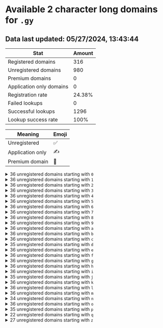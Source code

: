 # Available 2 character long domains for `.gy`

## Data last updated: 05/27/2024, 13:43:44

|Stat|Amount|
|--|--|
|Registered domains|316|
|Unregistered domains|980|
|Premium domains|0|
|Application only domains|0|
|Registration rate|24.38%|
|Failed lookups|0|
|Successful lookups|1296|
|Lookup success rate|100%|


|Meaning|Emoji|
|--|--|
|Unregistered|:white_check_mark:|
|Application only|:writing_hand:|
|Premium domain|:gem:|

<details>
<summary>36 unregistered domains starting with <bold><code>0</code></bold></summary>

|Type|Domain|
|--|--|
|:white_check_mark:|`00.gy`|
|:white_check_mark:|`01.gy`|
|:white_check_mark:|`02.gy`|
|:white_check_mark:|`03.gy`|
|:white_check_mark:|`04.gy`|
|:white_check_mark:|`05.gy`|
|:white_check_mark:|`06.gy`|
|:white_check_mark:|`07.gy`|
|:white_check_mark:|`08.gy`|
|:white_check_mark:|`09.gy`|
|:white_check_mark:|`0a.gy`|
|:white_check_mark:|`0b.gy`|
|:white_check_mark:|`0c.gy`|
|:white_check_mark:|`0d.gy`|
|:white_check_mark:|`0e.gy`|
|:white_check_mark:|`0f.gy`|
|:white_check_mark:|`0g.gy`|
|:white_check_mark:|`0h.gy`|
|:white_check_mark:|`0i.gy`|
|:white_check_mark:|`0j.gy`|
|:white_check_mark:|`0k.gy`|
|:white_check_mark:|`0l.gy`|
|:white_check_mark:|`0m.gy`|
|:white_check_mark:|`0n.gy`|
|:white_check_mark:|`0o.gy`|
|:white_check_mark:|`0p.gy`|
|:white_check_mark:|`0q.gy`|
|:white_check_mark:|`0r.gy`|
|:white_check_mark:|`0s.gy`|
|:white_check_mark:|`0t.gy`|
|:white_check_mark:|`0u.gy`|
|:white_check_mark:|`0v.gy`|
|:white_check_mark:|`0w.gy`|
|:white_check_mark:|`0x.gy`|
|:white_check_mark:|`0y.gy`|
|:white_check_mark:|`0z.gy`|
</details>
<details>
<summary>36 unregistered domains starting with <bold><code>1</code></bold></summary>

|Type|Domain|
|--|--|
|:white_check_mark:|`10.gy`|
|:white_check_mark:|`11.gy`|
|:white_check_mark:|`12.gy`|
|:white_check_mark:|`13.gy`|
|:white_check_mark:|`14.gy`|
|:white_check_mark:|`15.gy`|
|:white_check_mark:|`16.gy`|
|:white_check_mark:|`17.gy`|
|:white_check_mark:|`18.gy`|
|:white_check_mark:|`19.gy`|
|:white_check_mark:|`1a.gy`|
|:white_check_mark:|`1b.gy`|
|:white_check_mark:|`1c.gy`|
|:white_check_mark:|`1d.gy`|
|:white_check_mark:|`1e.gy`|
|:white_check_mark:|`1f.gy`|
|:white_check_mark:|`1g.gy`|
|:white_check_mark:|`1h.gy`|
|:white_check_mark:|`1i.gy`|
|:white_check_mark:|`1j.gy`|
|:white_check_mark:|`1k.gy`|
|:white_check_mark:|`1l.gy`|
|:white_check_mark:|`1m.gy`|
|:white_check_mark:|`1n.gy`|
|:white_check_mark:|`1o.gy`|
|:white_check_mark:|`1p.gy`|
|:white_check_mark:|`1q.gy`|
|:white_check_mark:|`1r.gy`|
|:white_check_mark:|`1s.gy`|
|:white_check_mark:|`1t.gy`|
|:white_check_mark:|`1u.gy`|
|:white_check_mark:|`1v.gy`|
|:white_check_mark:|`1w.gy`|
|:white_check_mark:|`1x.gy`|
|:white_check_mark:|`1y.gy`|
|:white_check_mark:|`1z.gy`|
</details>
<details>
<summary>36 unregistered domains starting with <bold><code>2</code></bold></summary>

|Type|Domain|
|--|--|
|:white_check_mark:|`20.gy`|
|:white_check_mark:|`21.gy`|
|:white_check_mark:|`22.gy`|
|:white_check_mark:|`23.gy`|
|:white_check_mark:|`24.gy`|
|:white_check_mark:|`25.gy`|
|:white_check_mark:|`26.gy`|
|:white_check_mark:|`27.gy`|
|:white_check_mark:|`28.gy`|
|:white_check_mark:|`29.gy`|
|:white_check_mark:|`2a.gy`|
|:white_check_mark:|`2b.gy`|
|:white_check_mark:|`2c.gy`|
|:white_check_mark:|`2d.gy`|
|:white_check_mark:|`2e.gy`|
|:white_check_mark:|`2f.gy`|
|:white_check_mark:|`2g.gy`|
|:white_check_mark:|`2h.gy`|
|:white_check_mark:|`2i.gy`|
|:white_check_mark:|`2j.gy`|
|:white_check_mark:|`2k.gy`|
|:white_check_mark:|`2l.gy`|
|:white_check_mark:|`2m.gy`|
|:white_check_mark:|`2n.gy`|
|:white_check_mark:|`2o.gy`|
|:white_check_mark:|`2p.gy`|
|:white_check_mark:|`2q.gy`|
|:white_check_mark:|`2r.gy`|
|:white_check_mark:|`2s.gy`|
|:white_check_mark:|`2t.gy`|
|:white_check_mark:|`2u.gy`|
|:white_check_mark:|`2v.gy`|
|:white_check_mark:|`2w.gy`|
|:white_check_mark:|`2x.gy`|
|:white_check_mark:|`2y.gy`|
|:white_check_mark:|`2z.gy`|
</details>
<details>
<summary>36 unregistered domains starting with <bold><code>3</code></bold></summary>

|Type|Domain|
|--|--|
|:white_check_mark:|`30.gy`|
|:white_check_mark:|`31.gy`|
|:white_check_mark:|`32.gy`|
|:white_check_mark:|`33.gy`|
|:white_check_mark:|`34.gy`|
|:white_check_mark:|`35.gy`|
|:white_check_mark:|`36.gy`|
|:white_check_mark:|`37.gy`|
|:white_check_mark:|`38.gy`|
|:white_check_mark:|`39.gy`|
|:white_check_mark:|`3a.gy`|
|:white_check_mark:|`3b.gy`|
|:white_check_mark:|`3c.gy`|
|:white_check_mark:|`3d.gy`|
|:white_check_mark:|`3e.gy`|
|:white_check_mark:|`3f.gy`|
|:white_check_mark:|`3g.gy`|
|:white_check_mark:|`3h.gy`|
|:white_check_mark:|`3i.gy`|
|:white_check_mark:|`3j.gy`|
|:white_check_mark:|`3k.gy`|
|:white_check_mark:|`3l.gy`|
|:white_check_mark:|`3m.gy`|
|:white_check_mark:|`3n.gy`|
|:white_check_mark:|`3o.gy`|
|:white_check_mark:|`3p.gy`|
|:white_check_mark:|`3q.gy`|
|:white_check_mark:|`3r.gy`|
|:white_check_mark:|`3s.gy`|
|:white_check_mark:|`3t.gy`|
|:white_check_mark:|`3u.gy`|
|:white_check_mark:|`3v.gy`|
|:white_check_mark:|`3w.gy`|
|:white_check_mark:|`3x.gy`|
|:white_check_mark:|`3y.gy`|
|:white_check_mark:|`3z.gy`|
</details>
<details>
<summary>36 unregistered domains starting with <bold><code>4</code></bold></summary>

|Type|Domain|
|--|--|
|:white_check_mark:|`40.gy`|
|:white_check_mark:|`41.gy`|
|:white_check_mark:|`42.gy`|
|:white_check_mark:|`43.gy`|
|:white_check_mark:|`44.gy`|
|:white_check_mark:|`45.gy`|
|:white_check_mark:|`46.gy`|
|:white_check_mark:|`47.gy`|
|:white_check_mark:|`48.gy`|
|:white_check_mark:|`49.gy`|
|:white_check_mark:|`4a.gy`|
|:white_check_mark:|`4b.gy`|
|:white_check_mark:|`4c.gy`|
|:white_check_mark:|`4d.gy`|
|:white_check_mark:|`4e.gy`|
|:white_check_mark:|`4f.gy`|
|:white_check_mark:|`4g.gy`|
|:white_check_mark:|`4h.gy`|
|:white_check_mark:|`4i.gy`|
|:white_check_mark:|`4j.gy`|
|:white_check_mark:|`4k.gy`|
|:white_check_mark:|`4l.gy`|
|:white_check_mark:|`4m.gy`|
|:white_check_mark:|`4n.gy`|
|:white_check_mark:|`4o.gy`|
|:white_check_mark:|`4p.gy`|
|:white_check_mark:|`4q.gy`|
|:white_check_mark:|`4r.gy`|
|:white_check_mark:|`4s.gy`|
|:white_check_mark:|`4t.gy`|
|:white_check_mark:|`4u.gy`|
|:white_check_mark:|`4v.gy`|
|:white_check_mark:|`4w.gy`|
|:white_check_mark:|`4x.gy`|
|:white_check_mark:|`4y.gy`|
|:white_check_mark:|`4z.gy`|
</details>
<details>
<summary>36 unregistered domains starting with <bold><code>5</code></bold></summary>

|Type|Domain|
|--|--|
|:white_check_mark:|`50.gy`|
|:white_check_mark:|`51.gy`|
|:white_check_mark:|`52.gy`|
|:white_check_mark:|`53.gy`|
|:white_check_mark:|`54.gy`|
|:white_check_mark:|`55.gy`|
|:white_check_mark:|`56.gy`|
|:white_check_mark:|`57.gy`|
|:white_check_mark:|`58.gy`|
|:white_check_mark:|`59.gy`|
|:white_check_mark:|`5a.gy`|
|:white_check_mark:|`5b.gy`|
|:white_check_mark:|`5c.gy`|
|:white_check_mark:|`5d.gy`|
|:white_check_mark:|`5e.gy`|
|:white_check_mark:|`5f.gy`|
|:white_check_mark:|`5g.gy`|
|:white_check_mark:|`5h.gy`|
|:white_check_mark:|`5i.gy`|
|:white_check_mark:|`5j.gy`|
|:white_check_mark:|`5k.gy`|
|:white_check_mark:|`5l.gy`|
|:white_check_mark:|`5m.gy`|
|:white_check_mark:|`5n.gy`|
|:white_check_mark:|`5o.gy`|
|:white_check_mark:|`5p.gy`|
|:white_check_mark:|`5q.gy`|
|:white_check_mark:|`5r.gy`|
|:white_check_mark:|`5s.gy`|
|:white_check_mark:|`5t.gy`|
|:white_check_mark:|`5u.gy`|
|:white_check_mark:|`5v.gy`|
|:white_check_mark:|`5w.gy`|
|:white_check_mark:|`5x.gy`|
|:white_check_mark:|`5y.gy`|
|:white_check_mark:|`5z.gy`|
</details>
<details>
<summary>36 unregistered domains starting with <bold><code>6</code></bold></summary>

|Type|Domain|
|--|--|
|:white_check_mark:|`60.gy`|
|:white_check_mark:|`61.gy`|
|:white_check_mark:|`62.gy`|
|:white_check_mark:|`63.gy`|
|:white_check_mark:|`64.gy`|
|:white_check_mark:|`65.gy`|
|:white_check_mark:|`66.gy`|
|:white_check_mark:|`67.gy`|
|:white_check_mark:|`68.gy`|
|:white_check_mark:|`69.gy`|
|:white_check_mark:|`6a.gy`|
|:white_check_mark:|`6b.gy`|
|:white_check_mark:|`6c.gy`|
|:white_check_mark:|`6d.gy`|
|:white_check_mark:|`6e.gy`|
|:white_check_mark:|`6f.gy`|
|:white_check_mark:|`6g.gy`|
|:white_check_mark:|`6h.gy`|
|:white_check_mark:|`6i.gy`|
|:white_check_mark:|`6j.gy`|
|:white_check_mark:|`6k.gy`|
|:white_check_mark:|`6l.gy`|
|:white_check_mark:|`6m.gy`|
|:white_check_mark:|`6n.gy`|
|:white_check_mark:|`6o.gy`|
|:white_check_mark:|`6p.gy`|
|:white_check_mark:|`6q.gy`|
|:white_check_mark:|`6r.gy`|
|:white_check_mark:|`6s.gy`|
|:white_check_mark:|`6t.gy`|
|:white_check_mark:|`6u.gy`|
|:white_check_mark:|`6v.gy`|
|:white_check_mark:|`6w.gy`|
|:white_check_mark:|`6x.gy`|
|:white_check_mark:|`6y.gy`|
|:white_check_mark:|`6z.gy`|
</details>
<details>
<summary>36 unregistered domains starting with <bold><code>7</code></bold></summary>

|Type|Domain|
|--|--|
|:white_check_mark:|`70.gy`|
|:white_check_mark:|`71.gy`|
|:white_check_mark:|`72.gy`|
|:white_check_mark:|`73.gy`|
|:white_check_mark:|`74.gy`|
|:white_check_mark:|`75.gy`|
|:white_check_mark:|`76.gy`|
|:white_check_mark:|`77.gy`|
|:white_check_mark:|`78.gy`|
|:white_check_mark:|`79.gy`|
|:white_check_mark:|`7a.gy`|
|:white_check_mark:|`7b.gy`|
|:white_check_mark:|`7c.gy`|
|:white_check_mark:|`7d.gy`|
|:white_check_mark:|`7e.gy`|
|:white_check_mark:|`7f.gy`|
|:white_check_mark:|`7g.gy`|
|:white_check_mark:|`7h.gy`|
|:white_check_mark:|`7i.gy`|
|:white_check_mark:|`7j.gy`|
|:white_check_mark:|`7k.gy`|
|:white_check_mark:|`7l.gy`|
|:white_check_mark:|`7m.gy`|
|:white_check_mark:|`7n.gy`|
|:white_check_mark:|`7o.gy`|
|:white_check_mark:|`7p.gy`|
|:white_check_mark:|`7q.gy`|
|:white_check_mark:|`7r.gy`|
|:white_check_mark:|`7s.gy`|
|:white_check_mark:|`7t.gy`|
|:white_check_mark:|`7u.gy`|
|:white_check_mark:|`7v.gy`|
|:white_check_mark:|`7w.gy`|
|:white_check_mark:|`7x.gy`|
|:white_check_mark:|`7y.gy`|
|:white_check_mark:|`7z.gy`|
</details>
<details>
<summary>36 unregistered domains starting with <bold><code>8</code></bold></summary>

|Type|Domain|
|--|--|
|:white_check_mark:|`80.gy`|
|:white_check_mark:|`81.gy`|
|:white_check_mark:|`82.gy`|
|:white_check_mark:|`83.gy`|
|:white_check_mark:|`84.gy`|
|:white_check_mark:|`85.gy`|
|:white_check_mark:|`86.gy`|
|:white_check_mark:|`87.gy`|
|:white_check_mark:|`88.gy`|
|:white_check_mark:|`89.gy`|
|:white_check_mark:|`8a.gy`|
|:white_check_mark:|`8b.gy`|
|:white_check_mark:|`8c.gy`|
|:white_check_mark:|`8d.gy`|
|:white_check_mark:|`8e.gy`|
|:white_check_mark:|`8f.gy`|
|:white_check_mark:|`8g.gy`|
|:white_check_mark:|`8h.gy`|
|:white_check_mark:|`8i.gy`|
|:white_check_mark:|`8j.gy`|
|:white_check_mark:|`8k.gy`|
|:white_check_mark:|`8l.gy`|
|:white_check_mark:|`8m.gy`|
|:white_check_mark:|`8n.gy`|
|:white_check_mark:|`8o.gy`|
|:white_check_mark:|`8p.gy`|
|:white_check_mark:|`8q.gy`|
|:white_check_mark:|`8r.gy`|
|:white_check_mark:|`8s.gy`|
|:white_check_mark:|`8t.gy`|
|:white_check_mark:|`8u.gy`|
|:white_check_mark:|`8v.gy`|
|:white_check_mark:|`8w.gy`|
|:white_check_mark:|`8x.gy`|
|:white_check_mark:|`8y.gy`|
|:white_check_mark:|`8z.gy`|
</details>
<details>
<summary>36 unregistered domains starting with <bold><code>9</code></bold></summary>

|Type|Domain|
|--|--|
|:white_check_mark:|`90.gy`|
|:white_check_mark:|`91.gy`|
|:white_check_mark:|`92.gy`|
|:white_check_mark:|`93.gy`|
|:white_check_mark:|`94.gy`|
|:white_check_mark:|`95.gy`|
|:white_check_mark:|`96.gy`|
|:white_check_mark:|`97.gy`|
|:white_check_mark:|`98.gy`|
|:white_check_mark:|`99.gy`|
|:white_check_mark:|`9a.gy`|
|:white_check_mark:|`9b.gy`|
|:white_check_mark:|`9c.gy`|
|:white_check_mark:|`9d.gy`|
|:white_check_mark:|`9e.gy`|
|:white_check_mark:|`9f.gy`|
|:white_check_mark:|`9g.gy`|
|:white_check_mark:|`9h.gy`|
|:white_check_mark:|`9i.gy`|
|:white_check_mark:|`9j.gy`|
|:white_check_mark:|`9k.gy`|
|:white_check_mark:|`9l.gy`|
|:white_check_mark:|`9m.gy`|
|:white_check_mark:|`9n.gy`|
|:white_check_mark:|`9o.gy`|
|:white_check_mark:|`9p.gy`|
|:white_check_mark:|`9q.gy`|
|:white_check_mark:|`9r.gy`|
|:white_check_mark:|`9s.gy`|
|:white_check_mark:|`9t.gy`|
|:white_check_mark:|`9u.gy`|
|:white_check_mark:|`9v.gy`|
|:white_check_mark:|`9w.gy`|
|:white_check_mark:|`9x.gy`|
|:white_check_mark:|`9y.gy`|
|:white_check_mark:|`9z.gy`|
</details>
<details>
<summary>36 unregistered domains starting with <bold><code>a</code></bold></summary>

|Type|Domain|
|--|--|
|:white_check_mark:|`a0.gy`|
|:white_check_mark:|`a1.gy`|
|:white_check_mark:|`a2.gy`|
|:white_check_mark:|`a3.gy`|
|:white_check_mark:|`a4.gy`|
|:white_check_mark:|`a5.gy`|
|:white_check_mark:|`a6.gy`|
|:white_check_mark:|`a7.gy`|
|:white_check_mark:|`a8.gy`|
|:white_check_mark:|`a9.gy`|
|:white_check_mark:|`aa.gy`|
|:white_check_mark:|`ab.gy`|
|:white_check_mark:|`ac.gy`|
|:white_check_mark:|`ad.gy`|
|:white_check_mark:|`ae.gy`|
|:white_check_mark:|`af.gy`|
|:white_check_mark:|`ag.gy`|
|:white_check_mark:|`ah.gy`|
|:white_check_mark:|`ai.gy`|
|:white_check_mark:|`aj.gy`|
|:white_check_mark:|`ak.gy`|
|:white_check_mark:|`al.gy`|
|:white_check_mark:|`am.gy`|
|:white_check_mark:|`an.gy`|
|:white_check_mark:|`ao.gy`|
|:white_check_mark:|`ap.gy`|
|:white_check_mark:|`aq.gy`|
|:white_check_mark:|`ar.gy`|
|:white_check_mark:|`as.gy`|
|:white_check_mark:|`at.gy`|
|:white_check_mark:|`au.gy`|
|:white_check_mark:|`av.gy`|
|:white_check_mark:|`aw.gy`|
|:white_check_mark:|`ax.gy`|
|:white_check_mark:|`ay.gy`|
|:white_check_mark:|`az.gy`|
</details>
<details>
<summary>36 unregistered domains starting with <bold><code>b</code></bold></summary>

|Type|Domain|
|--|--|
|:white_check_mark:|`b0.gy`|
|:white_check_mark:|`b1.gy`|
|:white_check_mark:|`b2.gy`|
|:white_check_mark:|`b3.gy`|
|:white_check_mark:|`b4.gy`|
|:white_check_mark:|`b5.gy`|
|:white_check_mark:|`b6.gy`|
|:white_check_mark:|`b7.gy`|
|:white_check_mark:|`b8.gy`|
|:white_check_mark:|`b9.gy`|
|:white_check_mark:|`ba.gy`|
|:white_check_mark:|`bb.gy`|
|:white_check_mark:|`bc.gy`|
|:white_check_mark:|`bd.gy`|
|:white_check_mark:|`be.gy`|
|:white_check_mark:|`bf.gy`|
|:white_check_mark:|`bg.gy`|
|:white_check_mark:|`bh.gy`|
|:white_check_mark:|`bi.gy`|
|:white_check_mark:|`bj.gy`|
|:white_check_mark:|`bk.gy`|
|:white_check_mark:|`bl.gy`|
|:white_check_mark:|`bm.gy`|
|:white_check_mark:|`bn.gy`|
|:white_check_mark:|`bo.gy`|
|:white_check_mark:|`bp.gy`|
|:white_check_mark:|`bq.gy`|
|:white_check_mark:|`br.gy`|
|:white_check_mark:|`bs.gy`|
|:white_check_mark:|`bt.gy`|
|:white_check_mark:|`bu.gy`|
|:white_check_mark:|`bv.gy`|
|:white_check_mark:|`bw.gy`|
|:white_check_mark:|`bx.gy`|
|:white_check_mark:|`by.gy`|
|:white_check_mark:|`bz.gy`|
</details>
<details>
<summary>36 unregistered domains starting with <bold><code>c</code></bold></summary>

|Type|Domain|
|--|--|
|:white_check_mark:|`c0.gy`|
|:white_check_mark:|`c1.gy`|
|:white_check_mark:|`c2.gy`|
|:white_check_mark:|`c3.gy`|
|:white_check_mark:|`c4.gy`|
|:white_check_mark:|`c5.gy`|
|:white_check_mark:|`c6.gy`|
|:white_check_mark:|`c7.gy`|
|:white_check_mark:|`c8.gy`|
|:white_check_mark:|`c9.gy`|
|:white_check_mark:|`ca.gy`|
|:white_check_mark:|`cb.gy`|
|:white_check_mark:|`cc.gy`|
|:white_check_mark:|`cd.gy`|
|:white_check_mark:|`ce.gy`|
|:white_check_mark:|`cf.gy`|
|:white_check_mark:|`cg.gy`|
|:white_check_mark:|`ch.gy`|
|:white_check_mark:|`ci.gy`|
|:white_check_mark:|`cj.gy`|
|:white_check_mark:|`ck.gy`|
|:white_check_mark:|`cl.gy`|
|:white_check_mark:|`cm.gy`|
|:white_check_mark:|`cn.gy`|
|:white_check_mark:|`co.gy`|
|:white_check_mark:|`cp.gy`|
|:white_check_mark:|`cq.gy`|
|:white_check_mark:|`cr.gy`|
|:white_check_mark:|`cs.gy`|
|:white_check_mark:|`ct.gy`|
|:white_check_mark:|`cu.gy`|
|:white_check_mark:|`cv.gy`|
|:white_check_mark:|`cw.gy`|
|:white_check_mark:|`cx.gy`|
|:white_check_mark:|`cy.gy`|
|:white_check_mark:|`cz.gy`|
</details>
<details>
<summary>35 unregistered domains starting with <bold><code>d</code></bold></summary>

|Type|Domain|
|--|--|
|:white_check_mark:|`d0.gy`|
|:white_check_mark:|`d1.gy`|
|:white_check_mark:|`d2.gy`|
|:white_check_mark:|`d3.gy`|
|:white_check_mark:|`d4.gy`|
|:white_check_mark:|`d5.gy`|
|:white_check_mark:|`d6.gy`|
|:white_check_mark:|`d8.gy`|
|:white_check_mark:|`d9.gy`|
|:white_check_mark:|`da.gy`|
|:white_check_mark:|`db.gy`|
|:white_check_mark:|`dc.gy`|
|:white_check_mark:|`dd.gy`|
|:white_check_mark:|`de.gy`|
|:white_check_mark:|`df.gy`|
|:white_check_mark:|`dg.gy`|
|:white_check_mark:|`dh.gy`|
|:white_check_mark:|`di.gy`|
|:white_check_mark:|`dj.gy`|
|:white_check_mark:|`dk.gy`|
|:white_check_mark:|`dl.gy`|
|:white_check_mark:|`dm.gy`|
|:white_check_mark:|`dn.gy`|
|:white_check_mark:|`do.gy`|
|:white_check_mark:|`dp.gy`|
|:white_check_mark:|`dq.gy`|
|:white_check_mark:|`dr.gy`|
|:white_check_mark:|`ds.gy`|
|:white_check_mark:|`dt.gy`|
|:white_check_mark:|`du.gy`|
|:white_check_mark:|`dv.gy`|
|:white_check_mark:|`dw.gy`|
|:white_check_mark:|`dx.gy`|
|:white_check_mark:|`dy.gy`|
|:white_check_mark:|`dz.gy`|
</details>
<details>
<summary>36 unregistered domains starting with <bold><code>e</code></bold></summary>

|Type|Domain|
|--|--|
|:white_check_mark:|`e0.gy`|
|:white_check_mark:|`e1.gy`|
|:white_check_mark:|`e2.gy`|
|:white_check_mark:|`e3.gy`|
|:white_check_mark:|`e4.gy`|
|:white_check_mark:|`e5.gy`|
|:white_check_mark:|`e6.gy`|
|:white_check_mark:|`e7.gy`|
|:white_check_mark:|`e8.gy`|
|:white_check_mark:|`e9.gy`|
|:white_check_mark:|`ea.gy`|
|:white_check_mark:|`eb.gy`|
|:white_check_mark:|`ec.gy`|
|:white_check_mark:|`ed.gy`|
|:white_check_mark:|`ee.gy`|
|:white_check_mark:|`ef.gy`|
|:white_check_mark:|`eg.gy`|
|:white_check_mark:|`eh.gy`|
|:white_check_mark:|`ei.gy`|
|:white_check_mark:|`ej.gy`|
|:white_check_mark:|`ek.gy`|
|:white_check_mark:|`el.gy`|
|:white_check_mark:|`em.gy`|
|:white_check_mark:|`en.gy`|
|:white_check_mark:|`eo.gy`|
|:white_check_mark:|`ep.gy`|
|:white_check_mark:|`eq.gy`|
|:white_check_mark:|`er.gy`|
|:white_check_mark:|`es.gy`|
|:white_check_mark:|`et.gy`|
|:white_check_mark:|`eu.gy`|
|:white_check_mark:|`ev.gy`|
|:white_check_mark:|`ew.gy`|
|:white_check_mark:|`ex.gy`|
|:white_check_mark:|`ey.gy`|
|:white_check_mark:|`ez.gy`|
</details>
<details>
<summary>36 unregistered domains starting with <bold><code>f</code></bold></summary>

|Type|Domain|
|--|--|
|:white_check_mark:|`f0.gy`|
|:white_check_mark:|`f1.gy`|
|:white_check_mark:|`f2.gy`|
|:white_check_mark:|`f3.gy`|
|:white_check_mark:|`f4.gy`|
|:white_check_mark:|`f5.gy`|
|:white_check_mark:|`f6.gy`|
|:white_check_mark:|`f7.gy`|
|:white_check_mark:|`f8.gy`|
|:white_check_mark:|`f9.gy`|
|:white_check_mark:|`fa.gy`|
|:white_check_mark:|`fb.gy`|
|:white_check_mark:|`fc.gy`|
|:white_check_mark:|`fd.gy`|
|:white_check_mark:|`fe.gy`|
|:white_check_mark:|`ff.gy`|
|:white_check_mark:|`fg.gy`|
|:white_check_mark:|`fh.gy`|
|:white_check_mark:|`fi.gy`|
|:white_check_mark:|`fj.gy`|
|:white_check_mark:|`fk.gy`|
|:white_check_mark:|`fl.gy`|
|:white_check_mark:|`fm.gy`|
|:white_check_mark:|`fn.gy`|
|:white_check_mark:|`fo.gy`|
|:white_check_mark:|`fp.gy`|
|:white_check_mark:|`fq.gy`|
|:white_check_mark:|`fr.gy`|
|:white_check_mark:|`fs.gy`|
|:white_check_mark:|`ft.gy`|
|:white_check_mark:|`fu.gy`|
|:white_check_mark:|`fv.gy`|
|:white_check_mark:|`fw.gy`|
|:white_check_mark:|`fx.gy`|
|:white_check_mark:|`fy.gy`|
|:white_check_mark:|`fz.gy`|
</details>
<details>
<summary>36 unregistered domains starting with <bold><code>g</code></bold></summary>

|Type|Domain|
|--|--|
|:white_check_mark:|`g0.gy`|
|:white_check_mark:|`g1.gy`|
|:white_check_mark:|`g2.gy`|
|:white_check_mark:|`g3.gy`|
|:white_check_mark:|`g4.gy`|
|:white_check_mark:|`g5.gy`|
|:white_check_mark:|`g6.gy`|
|:white_check_mark:|`g7.gy`|
|:white_check_mark:|`g8.gy`|
|:white_check_mark:|`g9.gy`|
|:white_check_mark:|`ga.gy`|
|:white_check_mark:|`gb.gy`|
|:white_check_mark:|`gc.gy`|
|:white_check_mark:|`gd.gy`|
|:white_check_mark:|`ge.gy`|
|:white_check_mark:|`gf.gy`|
|:white_check_mark:|`gg.gy`|
|:white_check_mark:|`gh.gy`|
|:white_check_mark:|`gi.gy`|
|:white_check_mark:|`gj.gy`|
|:white_check_mark:|`gk.gy`|
|:white_check_mark:|`gl.gy`|
|:white_check_mark:|`gm.gy`|
|:white_check_mark:|`gn.gy`|
|:white_check_mark:|`go.gy`|
|:white_check_mark:|`gp.gy`|
|:white_check_mark:|`gq.gy`|
|:white_check_mark:|`gr.gy`|
|:white_check_mark:|`gs.gy`|
|:white_check_mark:|`gt.gy`|
|:white_check_mark:|`gu.gy`|
|:white_check_mark:|`gv.gy`|
|:white_check_mark:|`gw.gy`|
|:white_check_mark:|`gx.gy`|
|:white_check_mark:|`gy.gy`|
|:white_check_mark:|`gz.gy`|
</details>
<details>
<summary>36 unregistered domains starting with <bold><code>h</code></bold></summary>

|Type|Domain|
|--|--|
|:white_check_mark:|`h0.gy`|
|:white_check_mark:|`h1.gy`|
|:white_check_mark:|`h2.gy`|
|:white_check_mark:|`h3.gy`|
|:white_check_mark:|`h4.gy`|
|:white_check_mark:|`h5.gy`|
|:white_check_mark:|`h6.gy`|
|:white_check_mark:|`h7.gy`|
|:white_check_mark:|`h8.gy`|
|:white_check_mark:|`h9.gy`|
|:white_check_mark:|`ha.gy`|
|:white_check_mark:|`hb.gy`|
|:white_check_mark:|`hc.gy`|
|:white_check_mark:|`hd.gy`|
|:white_check_mark:|`he.gy`|
|:white_check_mark:|`hf.gy`|
|:white_check_mark:|`hg.gy`|
|:white_check_mark:|`hh.gy`|
|:white_check_mark:|`hi.gy`|
|:white_check_mark:|`hj.gy`|
|:white_check_mark:|`hk.gy`|
|:white_check_mark:|`hl.gy`|
|:white_check_mark:|`hm.gy`|
|:white_check_mark:|`hn.gy`|
|:white_check_mark:|`ho.gy`|
|:white_check_mark:|`hp.gy`|
|:white_check_mark:|`hq.gy`|
|:white_check_mark:|`hr.gy`|
|:white_check_mark:|`hs.gy`|
|:white_check_mark:|`ht.gy`|
|:white_check_mark:|`hu.gy`|
|:white_check_mark:|`hv.gy`|
|:white_check_mark:|`hw.gy`|
|:white_check_mark:|`hx.gy`|
|:white_check_mark:|`hy.gy`|
|:white_check_mark:|`hz.gy`|
</details>
<details>
<summary>36 unregistered domains starting with <bold><code>i</code></bold></summary>

|Type|Domain|
|--|--|
|:white_check_mark:|`i0.gy`|
|:white_check_mark:|`i1.gy`|
|:white_check_mark:|`i2.gy`|
|:white_check_mark:|`i3.gy`|
|:white_check_mark:|`i4.gy`|
|:white_check_mark:|`i5.gy`|
|:white_check_mark:|`i6.gy`|
|:white_check_mark:|`i7.gy`|
|:white_check_mark:|`i8.gy`|
|:white_check_mark:|`i9.gy`|
|:white_check_mark:|`ia.gy`|
|:white_check_mark:|`ib.gy`|
|:white_check_mark:|`ic.gy`|
|:white_check_mark:|`id.gy`|
|:white_check_mark:|`ie.gy`|
|:white_check_mark:|`if.gy`|
|:white_check_mark:|`ig.gy`|
|:white_check_mark:|`ih.gy`|
|:white_check_mark:|`ii.gy`|
|:white_check_mark:|`ij.gy`|
|:white_check_mark:|`ik.gy`|
|:white_check_mark:|`il.gy`|
|:white_check_mark:|`im.gy`|
|:white_check_mark:|`in.gy`|
|:white_check_mark:|`io.gy`|
|:white_check_mark:|`ip.gy`|
|:white_check_mark:|`iq.gy`|
|:white_check_mark:|`ir.gy`|
|:white_check_mark:|`is.gy`|
|:white_check_mark:|`it.gy`|
|:white_check_mark:|`iu.gy`|
|:white_check_mark:|`iv.gy`|
|:white_check_mark:|`iw.gy`|
|:white_check_mark:|`ix.gy`|
|:white_check_mark:|`iy.gy`|
|:white_check_mark:|`iz.gy`|
</details>
<details>
<summary>35 unregistered domains starting with <bold><code>j</code></bold></summary>

|Type|Domain|
|--|--|
|:white_check_mark:|`j0.gy`|
|:white_check_mark:|`j2.gy`|
|:white_check_mark:|`j3.gy`|
|:white_check_mark:|`j4.gy`|
|:white_check_mark:|`j5.gy`|
|:white_check_mark:|`j6.gy`|
|:white_check_mark:|`j7.gy`|
|:white_check_mark:|`j8.gy`|
|:white_check_mark:|`j9.gy`|
|:white_check_mark:|`ja.gy`|
|:white_check_mark:|`jb.gy`|
|:white_check_mark:|`jc.gy`|
|:white_check_mark:|`jd.gy`|
|:white_check_mark:|`je.gy`|
|:white_check_mark:|`jf.gy`|
|:white_check_mark:|`jg.gy`|
|:white_check_mark:|`jh.gy`|
|:white_check_mark:|`ji.gy`|
|:white_check_mark:|`jj.gy`|
|:white_check_mark:|`jk.gy`|
|:white_check_mark:|`jl.gy`|
|:white_check_mark:|`jm.gy`|
|:white_check_mark:|`jn.gy`|
|:white_check_mark:|`jo.gy`|
|:white_check_mark:|`jp.gy`|
|:white_check_mark:|`jq.gy`|
|:white_check_mark:|`jr.gy`|
|:white_check_mark:|`js.gy`|
|:white_check_mark:|`jt.gy`|
|:white_check_mark:|`ju.gy`|
|:white_check_mark:|`jv.gy`|
|:white_check_mark:|`jw.gy`|
|:white_check_mark:|`jx.gy`|
|:white_check_mark:|`jy.gy`|
|:white_check_mark:|`jz.gy`|
</details>
<details>
<summary>36 unregistered domains starting with <bold><code>k</code></bold></summary>

|Type|Domain|
|--|--|
|:white_check_mark:|`k0.gy`|
|:white_check_mark:|`k1.gy`|
|:white_check_mark:|`k2.gy`|
|:white_check_mark:|`k3.gy`|
|:white_check_mark:|`k4.gy`|
|:white_check_mark:|`k5.gy`|
|:white_check_mark:|`k6.gy`|
|:white_check_mark:|`k7.gy`|
|:white_check_mark:|`k8.gy`|
|:white_check_mark:|`k9.gy`|
|:white_check_mark:|`ka.gy`|
|:white_check_mark:|`kb.gy`|
|:white_check_mark:|`kc.gy`|
|:white_check_mark:|`kd.gy`|
|:white_check_mark:|`ke.gy`|
|:white_check_mark:|`kf.gy`|
|:white_check_mark:|`kg.gy`|
|:white_check_mark:|`kh.gy`|
|:white_check_mark:|`ki.gy`|
|:white_check_mark:|`kj.gy`|
|:white_check_mark:|`kk.gy`|
|:white_check_mark:|`kl.gy`|
|:white_check_mark:|`km.gy`|
|:white_check_mark:|`kn.gy`|
|:white_check_mark:|`ko.gy`|
|:white_check_mark:|`kp.gy`|
|:white_check_mark:|`kq.gy`|
|:white_check_mark:|`kr.gy`|
|:white_check_mark:|`ks.gy`|
|:white_check_mark:|`kt.gy`|
|:white_check_mark:|`ku.gy`|
|:white_check_mark:|`kv.gy`|
|:white_check_mark:|`kw.gy`|
|:white_check_mark:|`kx.gy`|
|:white_check_mark:|`ky.gy`|
|:white_check_mark:|`kz.gy`|
</details>
<details>
<summary>36 unregistered domains starting with <bold><code>l</code></bold></summary>

|Type|Domain|
|--|--|
|:white_check_mark:|`l0.gy`|
|:white_check_mark:|`l1.gy`|
|:white_check_mark:|`l2.gy`|
|:white_check_mark:|`l3.gy`|
|:white_check_mark:|`l4.gy`|
|:white_check_mark:|`l5.gy`|
|:white_check_mark:|`l6.gy`|
|:white_check_mark:|`l7.gy`|
|:white_check_mark:|`l8.gy`|
|:white_check_mark:|`l9.gy`|
|:white_check_mark:|`la.gy`|
|:white_check_mark:|`lb.gy`|
|:white_check_mark:|`lc.gy`|
|:white_check_mark:|`ld.gy`|
|:white_check_mark:|`le.gy`|
|:white_check_mark:|`lf.gy`|
|:white_check_mark:|`lg.gy`|
|:white_check_mark:|`lh.gy`|
|:white_check_mark:|`li.gy`|
|:white_check_mark:|`lj.gy`|
|:white_check_mark:|`lk.gy`|
|:white_check_mark:|`ll.gy`|
|:white_check_mark:|`lm.gy`|
|:white_check_mark:|`ln.gy`|
|:white_check_mark:|`lo.gy`|
|:white_check_mark:|`lp.gy`|
|:white_check_mark:|`lq.gy`|
|:white_check_mark:|`lr.gy`|
|:white_check_mark:|`ls.gy`|
|:white_check_mark:|`lt.gy`|
|:white_check_mark:|`lu.gy`|
|:white_check_mark:|`lv.gy`|
|:white_check_mark:|`lw.gy`|
|:white_check_mark:|`lx.gy`|
|:white_check_mark:|`ly.gy`|
|:white_check_mark:|`lz.gy`|
</details>
<details>
<summary>36 unregistered domains starting with <bold><code>m</code></bold></summary>

|Type|Domain|
|--|--|
|:white_check_mark:|`m0.gy`|
|:white_check_mark:|`m1.gy`|
|:white_check_mark:|`m2.gy`|
|:white_check_mark:|`m3.gy`|
|:white_check_mark:|`m4.gy`|
|:white_check_mark:|`m5.gy`|
|:white_check_mark:|`m6.gy`|
|:white_check_mark:|`m7.gy`|
|:white_check_mark:|`m8.gy`|
|:white_check_mark:|`m9.gy`|
|:white_check_mark:|`ma.gy`|
|:white_check_mark:|`mb.gy`|
|:white_check_mark:|`mc.gy`|
|:white_check_mark:|`md.gy`|
|:white_check_mark:|`me.gy`|
|:white_check_mark:|`mf.gy`|
|:white_check_mark:|`mg.gy`|
|:white_check_mark:|`mh.gy`|
|:white_check_mark:|`mi.gy`|
|:white_check_mark:|`mj.gy`|
|:white_check_mark:|`mk.gy`|
|:white_check_mark:|`ml.gy`|
|:white_check_mark:|`mm.gy`|
|:white_check_mark:|`mn.gy`|
|:white_check_mark:|`mo.gy`|
|:white_check_mark:|`mp.gy`|
|:white_check_mark:|`mq.gy`|
|:white_check_mark:|`mr.gy`|
|:white_check_mark:|`ms.gy`|
|:white_check_mark:|`mt.gy`|
|:white_check_mark:|`mu.gy`|
|:white_check_mark:|`mv.gy`|
|:white_check_mark:|`mw.gy`|
|:white_check_mark:|`mx.gy`|
|:white_check_mark:|`my.gy`|
|:white_check_mark:|`mz.gy`|
</details>
<details>
<summary>34 unregistered domains starting with <bold><code>n</code></bold></summary>

|Type|Domain|
|--|--|
|:white_check_mark:|`n0.gy`|
|:white_check_mark:|`n1.gy`|
|:white_check_mark:|`n2.gy`|
|:white_check_mark:|`n3.gy`|
|:white_check_mark:|`n4.gy`|
|:white_check_mark:|`n5.gy`|
|:white_check_mark:|`n6.gy`|
|:white_check_mark:|`n7.gy`|
|:white_check_mark:|`n8.gy`|
|:white_check_mark:|`n9.gy`|
|:white_check_mark:|`na.gy`|
|:white_check_mark:|`nb.gy`|
|:white_check_mark:|`nc.gy`|
|:white_check_mark:|`nd.gy`|
|:white_check_mark:|`ne.gy`|
|:white_check_mark:|`nf.gy`|
|:white_check_mark:|`ng.gy`|
|:white_check_mark:|`nh.gy`|
|:white_check_mark:|`ni.gy`|
|:white_check_mark:|`nj.gy`|
|:white_check_mark:|`nk.gy`|
|:white_check_mark:|`nl.gy`|
|:white_check_mark:|`nm.gy`|
|:white_check_mark:|`nn.gy`|
|:white_check_mark:|`no.gy`|
|:white_check_mark:|`np.gy`|
|:white_check_mark:|`nq.gy`|
|:white_check_mark:|`nr.gy`|
|:white_check_mark:|`ns.gy`|
|:white_check_mark:|`nt.gy`|
|:white_check_mark:|`nu.gy`|
|:white_check_mark:|`nv.gy`|
|:white_check_mark:|`nw.gy`|
|:white_check_mark:|`nz.gy`|
</details>
<details>
<summary>36 unregistered domains starting with <bold><code>o</code></bold></summary>

|Type|Domain|
|--|--|
|:white_check_mark:|`o0.gy`|
|:white_check_mark:|`o1.gy`|
|:white_check_mark:|`o2.gy`|
|:white_check_mark:|`o3.gy`|
|:white_check_mark:|`o4.gy`|
|:white_check_mark:|`o5.gy`|
|:white_check_mark:|`o6.gy`|
|:white_check_mark:|`o7.gy`|
|:white_check_mark:|`o8.gy`|
|:white_check_mark:|`o9.gy`|
|:white_check_mark:|`oa.gy`|
|:white_check_mark:|`ob.gy`|
|:white_check_mark:|`oc.gy`|
|:white_check_mark:|`od.gy`|
|:white_check_mark:|`oe.gy`|
|:white_check_mark:|`of.gy`|
|:white_check_mark:|`og.gy`|
|:white_check_mark:|`oh.gy`|
|:white_check_mark:|`oi.gy`|
|:white_check_mark:|`oj.gy`|
|:white_check_mark:|`ok.gy`|
|:white_check_mark:|`ol.gy`|
|:white_check_mark:|`om.gy`|
|:white_check_mark:|`on.gy`|
|:white_check_mark:|`oo.gy`|
|:white_check_mark:|`op.gy`|
|:white_check_mark:|`oq.gy`|
|:white_check_mark:|`or.gy`|
|:white_check_mark:|`os.gy`|
|:white_check_mark:|`ot.gy`|
|:white_check_mark:|`ou.gy`|
|:white_check_mark:|`ov.gy`|
|:white_check_mark:|`ow.gy`|
|:white_check_mark:|`ox.gy`|
|:white_check_mark:|`oy.gy`|
|:white_check_mark:|`oz.gy`|
</details>
<details>
<summary>35 unregistered domains starting with <bold><code>p</code></bold></summary>

|Type|Domain|
|--|--|
|:white_check_mark:|`p0.gy`|
|:white_check_mark:|`p1.gy`|
|:white_check_mark:|`p2.gy`|
|:white_check_mark:|`p3.gy`|
|:white_check_mark:|`p4.gy`|
|:white_check_mark:|`p5.gy`|
|:white_check_mark:|`p7.gy`|
|:white_check_mark:|`p8.gy`|
|:white_check_mark:|`p9.gy`|
|:white_check_mark:|`pa.gy`|
|:white_check_mark:|`pb.gy`|
|:white_check_mark:|`pc.gy`|
|:white_check_mark:|`pd.gy`|
|:white_check_mark:|`pe.gy`|
|:white_check_mark:|`pf.gy`|
|:white_check_mark:|`pg.gy`|
|:white_check_mark:|`ph.gy`|
|:white_check_mark:|`pi.gy`|
|:white_check_mark:|`pj.gy`|
|:white_check_mark:|`pk.gy`|
|:white_check_mark:|`pl.gy`|
|:white_check_mark:|`pm.gy`|
|:white_check_mark:|`pn.gy`|
|:white_check_mark:|`po.gy`|
|:white_check_mark:|`pp.gy`|
|:white_check_mark:|`pq.gy`|
|:white_check_mark:|`pr.gy`|
|:white_check_mark:|`ps.gy`|
|:white_check_mark:|`pt.gy`|
|:white_check_mark:|`pu.gy`|
|:white_check_mark:|`pv.gy`|
|:white_check_mark:|`pw.gy`|
|:white_check_mark:|`px.gy`|
|:white_check_mark:|`py.gy`|
|:white_check_mark:|`pz.gy`|
</details>
<details>
<summary>22 unregistered domains starting with <bold><code>q</code></bold></summary>

|Type|Domain|
|--|--|
|:white_check_mark:|`qa.gy`|
|:white_check_mark:|`qb.gy`|
|:white_check_mark:|`qc.gy`|
|:white_check_mark:|`qd.gy`|
|:white_check_mark:|`qe.gy`|
|:white_check_mark:|`qh.gy`|
|:white_check_mark:|`qi.gy`|
|:white_check_mark:|`qj.gy`|
|:white_check_mark:|`qk.gy`|
|:white_check_mark:|`ql.gy`|
|:white_check_mark:|`qm.gy`|
|:white_check_mark:|`qn.gy`|
|:white_check_mark:|`qo.gy`|
|:white_check_mark:|`qp.gy`|
|:white_check_mark:|`qq.gy`|
|:white_check_mark:|`qr.gy`|
|:white_check_mark:|`qs.gy`|
|:white_check_mark:|`qt.gy`|
|:white_check_mark:|`qu.gy`|
|:white_check_mark:|`qv.gy`|
|:white_check_mark:|`qw.gy`|
|:white_check_mark:|`qx.gy`|
</details>
<details>
<summary>27 unregistered domains starting with <bold><code>z</code></bold></summary>

|Type|Domain|
|--|--|
|:white_check_mark:|`z0.gy`|
|:white_check_mark:|`z1.gy`|
|:white_check_mark:|`z2.gy`|
|:white_check_mark:|`z3.gy`|
|:white_check_mark:|`z4.gy`|
|:white_check_mark:|`z5.gy`|
|:white_check_mark:|`z6.gy`|
|:white_check_mark:|`z7.gy`|
|:white_check_mark:|`z8.gy`|
|:white_check_mark:|`z9.gy`|
|:white_check_mark:|`zj.gy`|
|:white_check_mark:|`zk.gy`|
|:white_check_mark:|`zl.gy`|
|:white_check_mark:|`zm.gy`|
|:white_check_mark:|`zn.gy`|
|:white_check_mark:|`zo.gy`|
|:white_check_mark:|`zp.gy`|
|:white_check_mark:|`zq.gy`|
|:white_check_mark:|`zr.gy`|
|:white_check_mark:|`zs.gy`|
|:white_check_mark:|`zt.gy`|
|:white_check_mark:|`zu.gy`|
|:white_check_mark:|`zv.gy`|
|:white_check_mark:|`zw.gy`|
|:white_check_mark:|`zx.gy`|
|:white_check_mark:|`zy.gy`|
|:white_check_mark:|`zz.gy`|
</details>